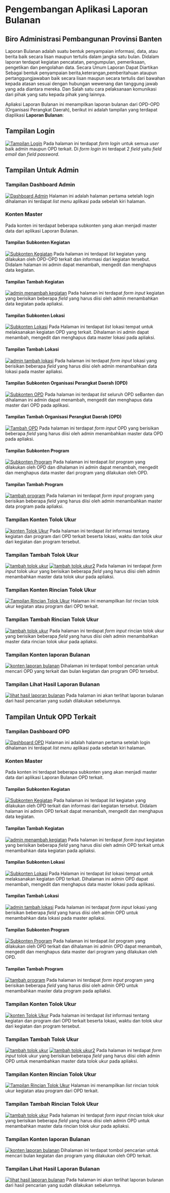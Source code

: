 # Pengembangan Aplikasi Laporan Bulanan
## Biro Administrasi Pembangunan Provinsi Banten

Laporan Bulanan adalah suatu bentuk penyampaian informasi, data, atau berita baik secara lisan maupun tertulis dalam jangka satu bulan. Didalam laporan terdapat kegiatan pencatatan, pengumpulan, pemeriksaan, pengetikan dan pengolahan data. Secara Umum Laporan Dapat Diartikan Sebagai bentuk penyampaian berita,keterangan,pemberitahuan ataupun pertanggungjawaban baik secara lisan maupun secara tertulis dari bawahan kepada atasan sesuai dengan hubungan wewenang dan tanggung jawab yang ada diantara mereka. Dan Salah satu cara pelaksanaan komunikasi dari pihak yang satu kepada pihak yang lainnya.

Apliaksi Laporan Bulanan ini menampilkan laporan bulanan dari OPD-OPD (Organisasi Perangkat Daerah), berikut ini adalah tampilan yang terdapat diaplikasi **Laporan Bulanan**:

## Tampilan Login
[![Tampilan Login](/document/aplikasi/laporan-bulanan/images/halaman-login.png)](/document/aplikasi/laporan-bulanan/images/halaman-login.png)
Pada halaman ini terdapat *form login* untuk semua *user* baik admin maupun OPD terkait. Di *form login* ini terdapat 2 *field* yaitu *field email* dan *field password*.

## Tampilan Untuk Admin

### Tampilan Dashboard Admin
[![Dashboard Admin](/document/aplikasi/laporan-bulanan/images/admin-dashboard.png)](/document/aplikasi/laporan-bulanan/images/admin-dashboard.png)
Halaman ini adalah halaman pertama setelah login dihalaman ini terdapat *list menu* aplikasi pada sebelah kiri halaman.

### Konten Master
Pada konten ini terdapat beberapa subkonten yang akan menjadi master data dari aplikasi Laporan Bulanan.

#### Tampilan Subkonten Kegiatan
[![Subkonten Kegiatan](/document/aplikasi/laporan-bulanan/images/admin-konten-kegiatan.png)](/document/aplikasi/laporan-bulanan/images/admin-konten-kegiatan.png)
Pada halaman ini terdapat *list* kegiatan yang dilakukan oleh OPD-OPD terkait dan informasi dari kegiatan tersebut. Didalam halaman ini admin dapat menambah, mengedit dan menghapus data kegiatan.

#### Tampilan Tambah Kegiatan
[![admin menambah kegiatan](/document/aplikasi/laporan-bulanan/images/admin-tambah-kegiatan.png)](/document/aplikasi/laporan-bulanan/images/admin-tambah-kegiatan.png)
Pada halaman ini terdapat *form input* kegiatan yang berisikan beberapa *field* yang harus diisi oleh admin menambahkan data kegiatan pada apliaksi.

#### Tampilan Subkonten Lokasi
[![Subkonten Lokasi](/document/aplikasi/laporan-bulanan/images/admin-konten-lokasi.png)](/document/aplikasi/laporan-bulanan/images/admin-konten-lokasi.png)
Pada Halaman ini terdapat *list* lokasi tempat untuk melaksanakan kegiatan OPD yang terkait. Dihalaman ini admin dapat menambah, mengedit dan menghapus data master lokasi pada apliaksi.

#### Tampilan Tambah Lokasi
[![admin tambah lokasi](/document/aplikasi/laporan-bulanan/images/admin-tambah-lokasi.png)](/document/aplikasi/laporan-bulanan/images/admin-tambah-lokasi.png)
Pada halaman ini terdapat *form input* lokasi yang berisikan beberapa *field* yang harus diisi oleh admin menambahkan data lokasi pada master apliaksi.

#### Tampilan Subkonten Organisasi Perangkat Daerah (OPD)
[![Subkonten OPD](/document/aplikasi/laporan-bulanan/images/admin-konten-opd.png)](/document/aplikasi/laporan-bulanan/images/admin-konten-opd.png)
Pada halaman ini terdapat *list* seluruh OPD seBanten dan dihalaman ini admin dapat menambah, mengedit dan menghapus data master dari OPD pada aplikasi.

#### Tampilan Tambah Organisasi Perangkat Daerah (OPD)
[![Tambah OPD](/document/aplikasi/laporan-bulanan/images/admin-tambah-opd.png)](/document/aplikasi/laporan-bulanan/images/admin-tambah-opd.png)
Pada halaman ini terdapat *form input* OPD yang berisikan beberapa *field* yang harus diisi oleh admin menambahkan master data OPD pada apliaksi.

#### Tampilan Subkonten Program
[![Subkonten Program](/document/aplikasi/laporan-bulanan/images/admin-konten-program.png)](/document/aplikasi/laporan-bulanan/images/admin-konten-program)
Pada halaman ini terdapat *list* program yang dilakukan oleh OPD dan dihalaman ini admin dapat menambah, mengedit dan menghapus data master dari program yang dilakukan oleh OPD.

#### Tampilan Tambah Program
[![tambah program](/document/aplikasi/laporan-bulanan/images/admin-tambah-program.png)](/document/aplikasi/laporan-bulanan/images/admin-tambah-program.png)
Pada halaman ini terdapat *form input* program yang berisikan beberapa *field* yang harus diisi oleh admin menambahkan master data program pada apliaksi.

### Tampilan Konten Tolok Ukur
[![konten Tolok Ukur](/document/aplikasi/laporan-bulanan/images/admin-konten-tolak-ukur.png)](/document/aplikasi/laporan-bulanan/images/admin-tolak-ukur.png)
Pada halaman ini terdapat *list* informasi tentang kegiatan dan program dari OPD terkait beserta lokasi, waktu dan tolok ukur dari kegiatan dan program tersebut.

### Tampilan Tambah Tolok Ukur
[![tambah tolok ukur](/document/aplikasi/laporan-bulanan/images/admin-tambah-tolak-ukur.png)](/document/aplikasi/laporan-bulanan/images/admin-tambah-tolak-ukur.png)
[![tambah tolok ukur2](/document/aplikasi/laporan-bulanan/images/admin-tambah-tolak-ukur2.png)](/document/aplikasi/laporan-bulanan/images/admin-tambah-tolak-ukur2.png)
Pada halaman ini terdapat *form input* tolok ukur yang berisikan beberapa *field* yang harus diisi oleh admin menambahkan master data tolok ukur pada apliaksi.

### Tampilan Konten Rincian Tolok Ukur
[![Tampilan Rincian Tolok Ukur](/document/aplikasi/laporan-bulanan/images/admin-konten-rincian-tolak-ukur.png)](/document/aplikasi/laporan-bulanan/images/admin-rincian-tolak-ukur.png)
Halaman ini menampilkan *list* rincian tolok ukur kegiatan atau program dari OPD terkait.

### Tampilan Tambah Rincian Tolok Ukur
[![tambah tolok ukur](/document/aplikasi/laporan-bulanan/images/admin-tambah-rincian-tolak-ukur.png)](/document/aplikasi/laporan-bulanan/images/admin-tambah-rincian-tolak-ukur.png)
Pada halaman ini terdapat *form input* rincian tolok ukur yang berisikan beberapa *field* yang harus diisi oleh admin menambahkan master data rincian tolok ukur pada apliaksi.

### Tampilan Konten laporan Bulanan
[![konten laporan bulanan](/document/aplikasi/laporan-bulanan/images/admin-konten-laporan-bulanan.png)](/document/aplikasi/laporan-bulanan/images/admin-konten-laporan-bulanan.png)
Dihalaman ini terdapat tombol pencarian untuk mencari OPD yang terkait dan bulan kegiatan dan program OPD tersebut.

### Tampilan Lihat Hasil Laporan Bulanan
[![lihat hasil laporan bulanan](/document/aplikasi/laporan-bulanan/images/admin-lihat-laporan-bulanan.png)](/document/aplikasi/laporan-bulanan/images/admin-lihat-laporan-bulanan.png)
Pada halaman ini akan terlihat laporan bulanan dari hasil pencarian yang sudah dilakukan sebelumnya.

## Tampilan Untuk OPD Terkait

### Tampilan Dashboard OPD
[![Dashboard OPD](/document/aplikasi/laporan-bulanan/images/bapeda-dashboard.png)](/document/aplikasi/laporan-bulanan/images/bapeda-dashboard.png)
Halaman ini adalah halaman pertama setelah login dihalaman ini terdapat *list menu* aplikasi pada sebelah kiri halaman.

### Konten Master
Pada konten ini terdapat beberapa subkonten yang akan menjadi master data dari aplikasi Laporan Bulanan OPD terkait.

#### Tampilan Subkonten Kegiatan
[![Subkonten Kegiatan](/document/aplikasi/laporan-bulanan/images/bapeda-konten-kegiatan.png)](/document/aplikasi/laporan-bulanan/images/bapeda-konten-kegiatan.png)
Pada halaman ini terdapat *list* kegiatan yang dilakukan oleh OPD terkait dan informasi dari kegiatan tersebut. Didalam halaman ini admin OPD terkait dapat menambah, mengedit dan menghapus data kegiatan.

#### Tampilan Tambah Kegiatan
[![admin menambah kegiatan](/document/aplikasi/laporan-bulanan/images/bapeda-tambah-kegiatan.png)](/document/aplikasi/laporan-bulanan/images/bapeda-tambah-kegiatan.png)
Pada halaman ini terdapat *form input* kegiatan yang berisikan beberapa *field* yang harus diisi oleh admin OPD terkait untuk menambahkan data kegiatan pada apliaksi.

#### Tampilan Subkonten Lokasi
[![Subkonten Lokasi](/document/aplikasi/laporan-bulanan/images/bapeda-konten-lokasi.png)](/document/aplikasi/laporan-bulanan/images/bapeda-konten-lokasi.png)
Pada Halaman ini terdapat *list* lokasi tempat untuk melaksanakan kegiatan OPD terkait. Dihalaman ini admin OPD dapat menambah, mengedit dan menghapus data master lokasi pada aplikasi.

#### Tampilan Tambah Lokasi
[![admin tambah lokasi](/document/aplikasi/laporan-bulanan/images/bapeda-tambah-lokasi.png)](/document/aplikasi/laporan-bulanan/images/bapeda-tambah-lokasi.png)
Pada halaman ini terdapat *form input* lokasi yang berisikan beberapa *field* yang harus diisi oleh admin OPD untuk menambahkan data lokasi pada master apliaksi.

#### Tampilan Subkonten Program
[![Subkonten Program](/document/aplikasi/laporan-bulanan/images/bapeda-konten-program.png)](/document/aplikasi/laporan-bulanan/images/bapeda-konten-program.png)
Pada halaman ini terdapat *list* program yang dilakukan oleh OPD terkait dan dihalaman ini admin OPD dapat menambah, mengedit dan menghapus data master dari program yang dilakukan oleh OPD.

#### Tampilan Tambah Program
[![tambah program](/document/aplikasi/laporan-bulanan/images/bapeda-tambah-program.png)](/document/aplikasi/laporan-bulanan/images/bapeda-tambah-program.png)
Pada halaman ini terdapat *form input* program yang berisikan beberapa *field* yang harus diisi oleh admin OPD untuk menambahkan master data program pada apliaksi.

### Tampilan Konten Tolok Ukur
[![konten Tolok Ukur](/document/aplikasi/laporan-bulanan/images/bapeda-konten-tolak-ukur.png)](/document/aplikasi/laporan-bulanan/images/bapeda-konten-tolak-ukur.png)
Pada halaman ini terdapat *list* informasi tentang kegiatan dan program dari OPD terkait beserta lokasi, waktu dan tolok ukur dari kegiatan dan program tersebut.

### Tampilan Tambah Tolok Ukur
[![tambah tolok ukur](/document/aplikasi/laporan-bulanan/images/bapeda-tambah-tolak-ukur.png)](/document/aplikasi/laporan-bulanan/images/bapeda-tambah-tolak-ukur.png)
[![tambah tolok ukur2](/document/aplikasi/laporan-bulanan/images/bapeda-tambah-tolak-ukur2.png)](/document/aplikasi/laporan-bulanan/images/bapeda-tambah-tolak-ukur2.png)
Pada halaman ini terdapat *form input* tolok ukur yang berisikan beberapa *field* yang harus diisi oleh admin OPD untuk menambahkan master data tolok ukur pada apliaksi.

### Tampilan Konten Rincian Tolok Ukur
[![Tampilan Rincian Tolok Ukur](/document/aplikasi/laporan-bulanan/images/bapeda-rincian-tolak-ukur.png)](/document/aplikasi/laporan-bulanan/images/bapeda-rincian-tolak-ukur.png)
Halaman ini menampilkan *list* rincian tolok ukur kegiatan atau program dari OPD terkait.

### Tampilan Tambah Rincian Tolok Ukur
[![tambah tolok ukur](/document/aplikasi/laporan-bulanan/images/bapeda-tambah-rincian-tolak-ukur.png)](/document/aplikasi/laporan-bulanan/images/bapeda-tambah-rincian-tolak-ukur.png)
Pada halaman ini terdapat *form input* rincian tolok ukur yang berisikan beberapa *field* yang harus diisi oleh admin OPD untuk menambahkan master data rincian tolok ukur pada apliaksi.

### Tampilan Konten laporan Bulanan
[![konten laporan bulanan](/document/aplikasi/laporan-bulanan/images/bapeda-konten-laporan.png)](/document/aplikasi/laporan-bulanan/images/bapeda-konten-laporan.png)
Dihalaman ini terdapat tombol pencarian untuk mencari bulan kegiatan dan program yang dilakukan oleh OPD terkait.

### Tampilan Lihat Hasil Laporan Bulanan
[![lihat hasil laporan bulanan](/document/aplikasi/laporan-bulanan/images/bapeda-hasil-laporan-bulanan.png)](/document/aplikasi/laporan-bulanan/images/bapeda-hasil-laporan-bulanan.png)
Pada halaman ini akan terlihat laporan bulanan dari hasil pencarian yang sudah dilakukan sebelumnya.